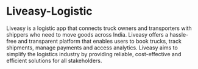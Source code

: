 # Liveasy-Logistic

Liveasy is a logistic app that connects truck owners and transporters with shippers who need to move goods across India. Liveasy offers a hassle-free and transparent platform that enables users to book trucks, track shipments, manage payments and access analytics. Liveasy aims to simplify the logistics industry by providing reliable, cost-effective and efficient solutions for all stakeholders.
